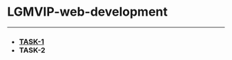 # LGMVIP-web-development
<hr>
<h3><ul style="circle;">
  <li><a href="https://prajwaljain20.github.io/LGMVIP-web-development/TASK-1/index.html">TASK-1</a></li>
  <li>TASK-2</li>
  </ul>
  </h3>
